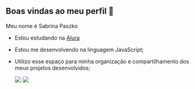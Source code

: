 ## Boas vindas ao meu perfil 💜

Meu nome é Sabrina Paszko

- Estou estudando na [Alura](https://www.alura.com.br)
- Estou me desenvolvendo na linguagem JavaScript;
- Utilizo esse espaço para minha organização e compartilhamento dos meus projetos desenvolvidos;

  ![](https://media1.tenor.com/m/rgJleMzUa8MAAAAC/bailes.gif)
  ![](https://media.tenor.com/dutdoOw7PjsAAAAi/happy-cat.gif)
